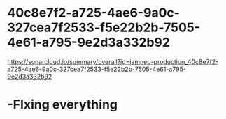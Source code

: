 # 40c8e7f2-a725-4ae6-9a0c-327cea7f2533-f5e22b2b-7505-4e61-a795-9e2d3a332b92
https://sonarcloud.io/summary/overall?id=iamneo-production_40c8e7f2-a725-4ae6-9a0c-327cea7f2533-f5e22b2b-7505-4e61-a795-9e2d3a332b92


# -FIxing everything